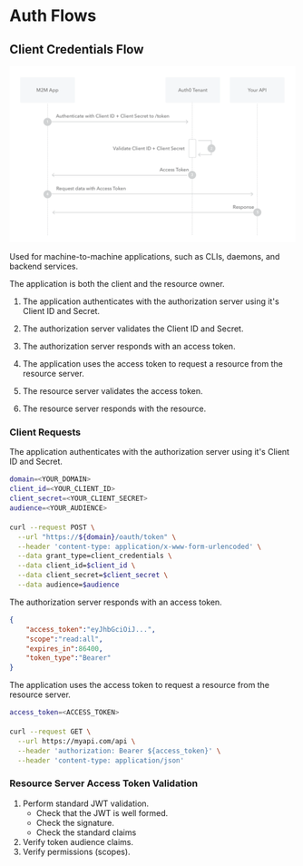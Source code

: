 # Auth Flows

## Client Credentials Flow

![Client Credentials Flow diagram](./docs/auth-sequence-client-credentials.png)

Used for machine-to-machine applications, such as CLIs, daemons, and backend services.

The application is both the client and the resource owner.

1. The application authenticates with the authorization server using it's Client ID and Secret.

2. The authorization server validates the Client ID and Secret.

3. The authorization server responds with an access token.

4. The application uses the access token to request a resource from the resource server.

5. The resource server validates the access token.

6. The resource server responds with the resource.

### Client Requests

The application authenticates with the authorization server using it's Client ID and Secret.

```bash
domain=<YOUR_DOMAIN>
client_id=<YOUR_CLIENT_ID>
client_secret=<YOUR_CLIENT_SECRET>
audience=<YOUR_AUDIENCE>

curl --request POST \
  --url "https://${domain}/oauth/token" \
  --header 'content-type: application/x-www-form-urlencoded' \
  --data grant_type=client_credentials \
  --data client_id=$client_id \
  --data client_secret=$client_secret \
  --data audience=$audience
```

The authorization server responds with an access token.

```json
{
    "access_token":"eyJhbGciOiJ...",
    "scope":"read:all",
    "expires_in":86400,
    "token_type":"Bearer"
}
```

The application uses the access token to request a resource from the resource server.

```bash
access_token=<ACCESS_TOKEN>

curl --request GET \
  --url https://myapi.com/api \
  --header 'authorization: Bearer ${access_token}' \
  --header 'content-type: application/json'
```

### Resource Server Access Token Validation

1. Perform standard JWT validation.
    * Check that the JWT is well formed.
    * Check the signature.
    * Check the standard claims
2. Verify token audience claims.
3. Verify permissions (scopes).

